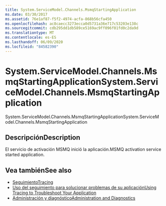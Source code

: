 ```yaml
---
title: System.ServiceModel.Channels.MsmqStartingApplication
ms.date: 03/30/2017
ms.assetid: 76e1af87-f5f2-4974-acfa-868b56cfa450
ms.openlocfilehash: ac8caecc3273ecca0d5731a36e717c53203e138c
ms.sourcegitcommit: cdb295dd1db589ce5169ac9ff096f01fd0c2da9d
ms.translationtype: MT
ms.contentlocale: es-ES
ms.lasthandoff: 06/09/2020
ms.locfileid: "84582390"
---
```

# <a name="systemservicemodelchannelsmsmqstartingapplication"></a><span data-ttu-id="4eee8-102">System.ServiceModel.Channels.MsmqStartingApplication</span><span class="sxs-lookup"><span data-stu-id="4eee8-102">System.ServiceModel.Channels.MsmqStartingApplication</span></span>
<span data-ttu-id="4eee8-103">System.ServiceModel.Channels.MsmqStartingApplication</span><span class="sxs-lookup"><span data-stu-id="4eee8-103">System.ServiceModel.Channels.MsmqStartingApplication</span></span>  
  
## <a name="description"></a><span data-ttu-id="4eee8-104">Descripción</span><span class="sxs-lookup"><span data-stu-id="4eee8-104">Description</span></span>  
 <span data-ttu-id="4eee8-105">El servicio de activación MSMQ inició la aplicación.</span><span class="sxs-lookup"><span data-stu-id="4eee8-105">MSMQ activation service started application.</span></span>  
  
## <a name="see-also"></a><span data-ttu-id="4eee8-106">Vea también</span><span class="sxs-lookup"><span data-stu-id="4eee8-106">See also</span></span>

- [<span data-ttu-id="4eee8-107">Seguimiento</span><span class="sxs-lookup"><span data-stu-id="4eee8-107">Tracing</span></span>](index.md)
- [<span data-ttu-id="4eee8-108">Uso del seguimiento para solucionar problemas de su aplicación</span><span class="sxs-lookup"><span data-stu-id="4eee8-108">Using Tracing to Troubleshoot Your Application</span></span>](using-tracing-to-troubleshoot-your-application.md)
- [<span data-ttu-id="4eee8-109">Administración y diagnóstico</span><span class="sxs-lookup"><span data-stu-id="4eee8-109">Administration and Diagnostics</span></span>](../index.md)
